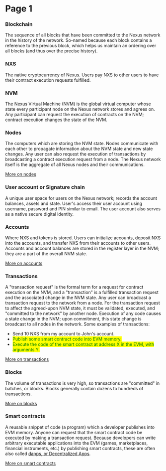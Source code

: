 # Page 1

### Blockchain <a href="#blockchain" id="blockchain"></a>

The sequence of all blocks that have been committed to the Nexus network in the history of the network. So-named because each block contains a reference to the previous block, which helps us maintain an ordering over all blocks (and thus over the precise history).

### NXS <a href="#eth" id="eth"></a>

The native cryptocurrency of Nexus. Users pay NXS to other users to have their contract execution requests fulfilled.

### NVM <a href="#evm" id="evm"></a>

The Nexus Virtual Machine (NVM) is the global virtual computer whose state every participant node on the Nexus network stores and agrees on. Any participant can request the execution of contracts on the NVM; contract execution changes the state of the NVM.

### Nodes <a href="#nodes" id="nodes"></a>

The computers which are storing the NVM state. Nodes communicate with each other to propagate information about the NVM state and new state changes. Any user can also request the execution of transactions by broadcasting a contract execution request from a node. The Nexus network itself is the aggregate of all Nexus nodes and their communications.

[More on nodes](https://ethereum.org/en/developers/docs/nodes-and-clients/)

### User account or Signature chain <a href="#accounts" id="accounts"></a>

A unique user space for users on the Nexus network; records the account balances, assets and state. User's access their user account using username, password and PIN similar to email. The user account also serves as a native secure digital identity.&#x20;

### Accounts

Where NXS and tokens is stored. Users can initialize accounts, deposit NXS into the accounts, and transfer NXS from their accounts to other users. Accounts and account balances are stored in the register layer in the NVM; they are a part of the overall NVM state.

[More on accounts](https://ethereum.org/en/developers/docs/accounts/)

### Transactions <a href="#transactions" id="transactions"></a>

A "transaction request" is the formal term for a request for contract execution on the NVM, and a "transaction" is a fulfilled transaction request and the associated change in the NVM state. Any user can broadcast a transaction request to the network from a node. For the transaction request to affect the agreed-upon NVM state, it must be validated, executed, and "committed to the network" by another node. Execution of any code causes a state change in the NVM; upon commitment, this state change is broadcast to all nodes in the network. Some examples of transactions:

* Send 10 NXS from my account to John's account.
* <mark style="color:green;">Publish some smart contract code into EVM memory.</mark>
* <mark style="color:green;">Execute the code of the smart contract at address X in the EVM, with arguments Y.</mark>

[More on transactions](https://ethereum.org/en/developers/docs/transactions/)

### Blocks <a href="#blocks" id="blocks"></a>

The volume of transactions is very high, so transactions are "committed" in batches, or blocks. Blocks generally contain dozens to hundreds of transactions.

[More on blocks](https://ethereum.org/en/developers/docs/blocks/)

### Smart contracts <a href="#smart-contracts" id="smart-contracts"></a>

A reusable snippet of code (a program) which a developer publishes into EVM memory. Anyone can request that the smart contract code be executed by making a transaction request. Because developers can write arbitrary executable applications into the EVM (games, marketplaces, financial instruments, etc.) by publishing smart contracts, these are often also called [dapps, or Decentralized Apps](https://ethereum.org/en/developers/docs/dapps/).

[More on smart contracts](https://ethereum.org/en/developers/docs/smart-contracts/)

